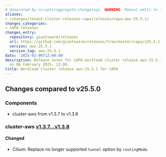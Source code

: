 ```yaml
---
# Generated by scripts/aggregate-changelogs. WARNING: Manual edits to this files will be overwritten.
aliases:
- /changes/tenant-cluster-releases-capa/releases/capa-aws-25.5.1/
changes_categories:
- CAPA releases
changes_entry:
  repository: giantswarm/releases
  url: https://github.com/giantswarm/releases/tree/master/capa/v25.5.1
  version: aws-25.5.1
  version_tag: aws-25.5.1
date: '2025-02-06T12:00:00'
description: Release notes for CAPA workload cluster release aws-25.5.1, published
  on 06 February 2025, 12:00.
title: Workload cluster release aws-25.5.1 for CAPA
---
```


## Changes compared to v25.5.0

### Components

- cluster-aws from v1.3.7 to v1.3.8

### cluster-aws [v1.3.7...v1.3.8](https://github.com/giantswarm/cluster-aws/compare/v1.3.7...v1.3.8)

#### Changed

- Cilium: Replace no longer supported `tunnel` option by `routingMode`.
